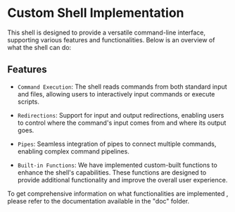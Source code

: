 # Custom Shell Implementation
This shell is designed to provide a versatile command-line interface, supporting various features and functionalities. Below is an overview of what the shell can do:

## Features
* `Command Execution`: The shell reads commands from both standard input and files, allowing users to interactively input commands or execute scripts.

* `Redirections`: Support for input and output redirections, enabling users to control where the command's input comes from and where its output goes.

* `Pipes`: Seamless integration of pipes to connect multiple commands, enabling complex command pipelines.

* `Built-in Functions`: We have implemented custom-built functions to enhance the shell's capabilities. These functions are designed to provide additional functionality and improve the overall user experience.

To get comprehensive information on what functionalities are implemented , please refer to the documentation available in the "doc" folder. 
